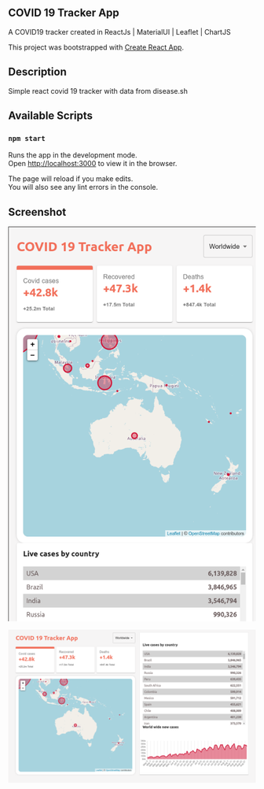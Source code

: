 ## COVID 19 Tracker App
A COVID19 tracker created in ReactJs | MaterialUI | Leaflet | ChartJS

This project was bootstrapped with [Create React App](https://github.com/facebook/create-react-app).

## Description 
Simple react covid 19 tracker with data from disease.sh

## Available Scripts

### `npm start`

Runs the app in the development mode.<br />
Open [http://localhost:3000](http://localhost:3000) to view it in the browser.

The page will reload if you make edits.<br />
You will also see any lint errors in the console.

## Screenshot
![](./screenshot/screenshot1.png)

![](./screenshot/screenshot2.png)
